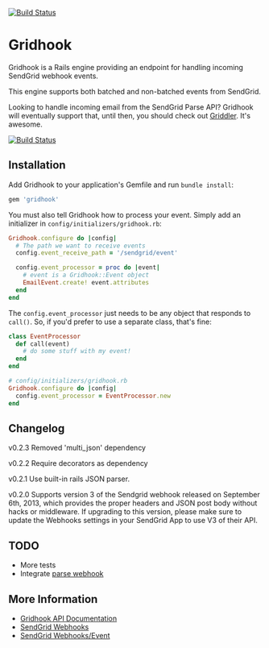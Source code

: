 [![Build Status](https://travis-ci.org/leejarvis/gridhook.svg?branch=master)](https://travis-ci.org/leejarvis/gridhook)

# Gridhook

Gridhook is a Rails engine providing an endpoint for handling incoming
SendGrid webhook events.

This engine supports both batched and non-batched events from SendGrid.

Looking to handle incoming email from the SendGrid Parse API? Gridhook
will eventually support that, until then, you should check out
[Griddler](https://github.com/thoughtbot/griddler). It's awesome.

[![Build Status](https://travis-ci.org/leejarvis/gridhook.svg?branch=master)](http://travis-ci.org/leejarvis/gridhook)

## Installation

Add Gridhook to your application's Gemfile and run `bundle install`:

```ruby
gem 'gridhook'
```

You must also tell Gridhook how to process your event. Simply add an
initializer in `config/initializers/gridhook.rb`:

```ruby
Gridhook.configure do |config|
  # The path we want to receive events
  config.event_receive_path = '/sendgrid/event'

  config.event_processor = proc do |event|
    # event is a Gridhook::Event object
    EmailEvent.create! event.attributes
  end
end
```

The `config.event_processor` just needs to be any object that responds to
`call()`. So, if you'd prefer to use a separate class, that's fine:

```ruby
class EventProcessor
  def call(event)
    # do some stuff with my event!
  end
end

# config/initializers/gridhook.rb
Gridhook.configure do |config|
  config.event_processor = EventProcessor.new
end
```

## Changelog
v0.2.3 Removed 'multi_json' dependency

v0.2.2 Require decorators as dependency

v0.2.1 Use built-in rails JSON parser.

v0.2.0 Supports version 3 of the Sendgrid webhook released on
September 6th, 2013, which provides the proper headers and JSON post body
without hacks or middleware. If upgrading to this version, please make sure
to update the Webhooks settings in your SendGrid App to use V3 of their API.

## TODO

* More tests
* Integrate [parse webhook](http://sendgrid.com/docs/API_Reference/Webhooks/parse.html)

## More Information

* [Gridhook API Documentation](http://injekt.github.com/rdoc/gridhook/)
* [SendGrid Webhooks](http://sendgrid.com/docs/API_Reference/Webhooks/index.html)
* [SendGrid Webhooks/Event](http://sendgrid.com/docs/API_Reference/Webhooks/event.html)
